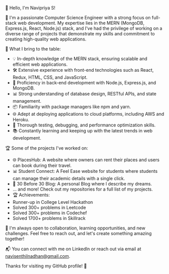 
👋 Hello, I'm Navipriya S!

🚀 I'm a passionate Computer Science Engineer with a strong focus on full-stack web development. My expertise lies in the MERN (MongoDB, Express.js, React, Node.js) stack, and I've had the privilege of working on a diverse range of projects that demonstrate my skills and commitment to creating high-quality web applications.

🔨 What I bring to the table:
- 💡 In-depth knowledge of the MERN stack, ensuring scalable and efficient web applications.
- 🛠️ Extensive experience with front-end technologies such as React, Redux, HTML, CSS, and JavaScript.
- 🧰 Proficiency in back-end development with Node.js, Express.js, and MongoDB.
- 📊 Strong understanding of database design, RESTful APIs, and state management.
- 📦 Familiarity with package managers like npm and yarn.
- 🌐 Adept at deploying applications to cloud platforms, including AWS and Heroku.
- 📐 Thorough testing, debugging, and performance optimization skills.
- 📚 Constantly learning and keeping up with the latest trends in web development.

🏆 Some of the projects I've worked on:
- 🌐 PlacesHub: A website where owners can rent their places and users can book during their travel.
- 📊 Student Connect: A Feel Ease website for students where students can manage their academic details with a single click.
- 📱 30 Before 30 Blog: A personal Blog where I describe my dreams.
- ... and more! Check out my repositories for a full list of my projects.
- 
  🏆 Achievements:
- Runner-up in College Level Hackathon
- Solved 300+ problems in Leetcode
- Solved 300+ problems in Codechef
- Solved 1700+ problems in Skillrack

🤝 I'm always open to collaboration, learning opportunities, and new challenges. Feel free to reach out, and let's create something amazing together!

📬 You can connect with me on LinkedIn or reach out via email at navisenthilnadhan@gmail.com.

Thanks for visiting my GitHub profile! 🚀
